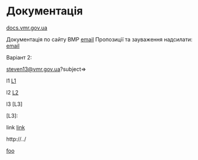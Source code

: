 # Документація

[docs.vmr.gov.ua](https://docs.vmr.gov.ua)

Документація по сайту ВМР
[email](mailto:steven13@vmr.gov.ua?subject=</>)
Пропозиції та зауваження надсилати: [email](mailto:steven13@vmr.gov.ua?subject=<L2>)

Варіант 2:

steven13@vmr.gov.ua?subject=>

l1 
[L1]

l2
[L2]

l3
[L3]


[L3]: 
 
 
link
[link](/)

[L1]: /
[L2]: mailto:steven13@vmr.gov.ua?subject=</>


[foo]: /url1

http://../

[foo]: /url2

[foo][]
